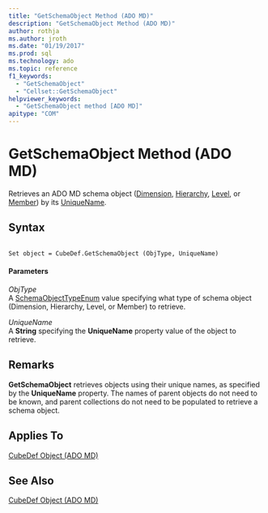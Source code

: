 ```yaml
---
title: "GetSchemaObject Method (ADO MD)"
description: "GetSchemaObject Method (ADO MD)"
author: rothja
ms.author: jroth
ms.date: "01/19/2017"
ms.prod: sql
ms.technology: ado
ms.topic: reference
f1_keywords:
  - "GetSchemaObject"
  - "Cellset::GetSchemaObject"
helpviewer_keywords:
  - "GetSchemaObject method [ADO MD]"
apitype: "COM"
---
```

# GetSchemaObject Method (ADO MD)
Retrieves an ADO MD schema object ([Dimension](./dimension-object-ado-md.md), [Hierarchy](./hierarchy-object-ado-md.md), [Level](./level-object-ado-md.md), or [Member](./member-object-ado-md.md)) by its [UniqueName](./uniquename-property-ado-md.md).  
  
## Syntax  
  
```  
  
Set object = CubeDef.GetSchemaObject (ObjType, UniqueName)  
```  
  
#### Parameters  
 *ObjType*  
 A [SchemaObjectTypeEnum](./schemaobjecttypeenum.md) value specifying what type of schema object (Dimension, Hierarchy, Level, or Member) to retrieve.  
  
 *UniqueName*  
 A **String** specifying the **UniqueName** property value of the object to retrieve.  
  
## Remarks  
 **GetSchemaObject** retrieves objects using their unique names, as specified by the **UniqueName** property. The names of parent objects do not need to be known, and parent collections do not need to be populated to retrieve a schema object.  
  
## Applies To  
 [CubeDef Object (ADO MD)](./cubedef-object-ado-md.md)  
  
## See Also  
 [CubeDef Object (ADO MD)](./cubedef-object-ado-md.md)